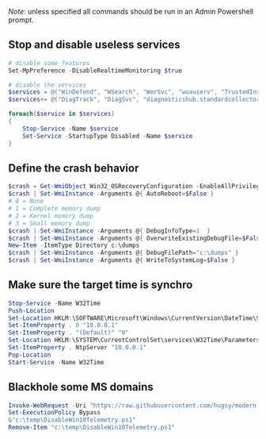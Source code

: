 *Note*: unless specified all commands should be run in an Admin Powershell prompt.

## Stop and disable useless services

```powershell
# disable some features
Set-MpPreference -DisableRealtimeMonitoring $true

# disable the services
$services = @("WinDefend", "WSearch", "WerSvc", "wuauserv", "TrustedInstaller", "TroubleShootingSvc")
$services+= @("DiagTrack", "DiagSvc", "diagnosticshub.standardcollector.service")

foreach($service in $services)
{
	Stop-Service -Name $service
	Set-Service -StartupType Disabled -Name $service
}
```

## Define the crash behavior

```powershell
$crash = Get-WmiObject Win32_OSRecoveryConfiguration -EnableAllPrivileges
$crash | Set-WmiInstance -Arguments @{ AutoReboot=$False }
# 0 = None
# 1 = Complete memory dump
# 2 = Kernel memory dump
# 3 = Small memory dump
$crash | Set-WmiInstance -Arguments @{ DebugInfoType=1  }
$crash | Set-WmiInstance -Arguments @{ OverwriteExistingDebugFile=$False }
New-Item -ItemType Directory c:\dumps
$crash | Set-WmiInstance -Arguments @{ DebugFilePath="c:\dumps" }
$crash | Set-WmiInstance -Arguments @{ WriteToSystemLog=$False }
```


## Make sure the target time is synchro

```powershell
Stop-Service -Name W32Time
Push-Location
Set-Location HKLM:\SOFTWARE\Microsoft\Windows\CurrentVersion\DateTime\Servers
Set-ItemProperty . 0 "10.0.0.1"
Set-ItemProperty . "(Default)" "0"
Set-Location HKLM:\SYSTEM\CurrentControlSet\services\W32Time\Parameters
Set-ItemProperty . NtpServer "10.0.0.1"
Pop-Location
Start-Service -Name W32Time
```

## Blackhole some MS domains

```powershell
Invoke-WebRequest -Uri "https://raw.githubusercontent.com/hugsy/modern.ie-vagrant/master/scripts/DisableWin10Telemetry.ps1" -OutFile "c:\temp\DisableWin10Telemetry.ps1"
Set-ExecutionPolicy Bypass
&"c:\temp\DisableWin10Telemetry.ps1"
Remove-Item "c:\temp\DisableWin10Telemetry.ps1"
```

